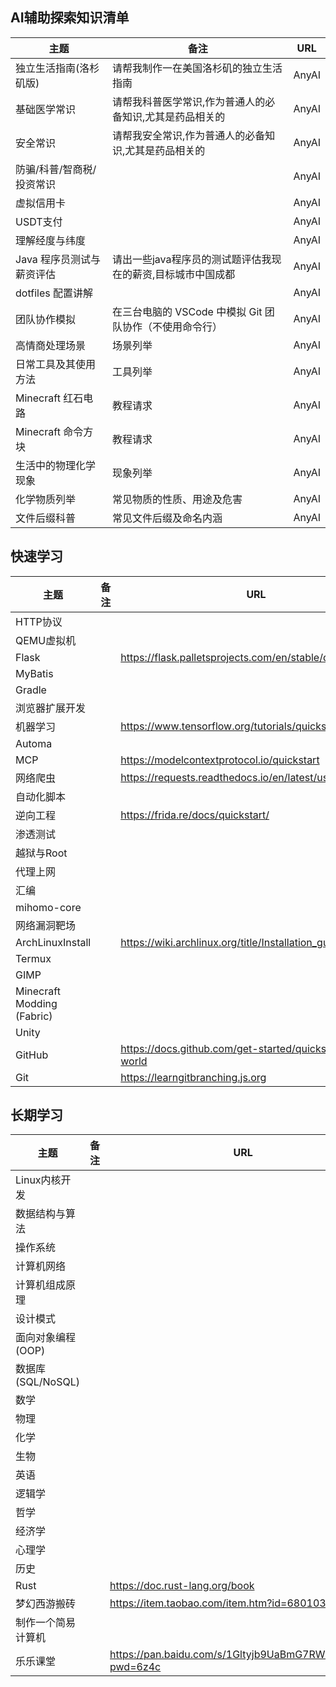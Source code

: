 ## AI辅助探索知识清单

| 主题              | 备注                                 | URL   |
| --------------- | ---------------------------------- | ----- |
| 独立生活指南(洛杉矶版)    | 请帮我制作一在美国洛杉矶的独立生活指南                | AnyAI |
| 基础医学常识          | 请帮我科普医学常识,作为普通人的必备知识,尤其是药品相关的      | AnyAI |
| 安全常识            | 请帮我安全常识,作为普通人的必备知识,尤其是药品相关的        | AnyAI |
| 防骗/科普/智商税/投资常识  |                                    | AnyAI |
| 虚拟信用卡           |                                    | AnyAI |
| USDT支付          |                                    | AnyAI |
| 理解经度与纬度         |                                    | AnyAI |
| Java 程序员测试与薪资评估 | 请出一些java程序员的测试题评估我现在的薪资,目标城市中国成都   | AnyAI |
| dotfiles 配置讲解   |                                    | AnyAI |
| 团队协作模拟          | 在三台电脑的 VSCode 中模拟 Git 团队协作（不使用命令行） | AnyAI |
| 高情商处理场景         | 场景列举                               | AnyAI |
| 日常工具及其使用方法      | 工具列举                               | AnyAI |
| Minecraft 红石电路  | 教程请求                               | AnyAI |
| Minecraft 命令方块  | 教程请求                               | AnyAI |
| 生活中的物理化学现象      | 现象列举                               | AnyAI |
| 化学物质列举          | 常见物质的性质、用途及危害                      | AnyAI |
| 文件后缀科普          | 常见文件后缀及命名内涵                        | AnyAI |
## 快速学习

| 主题                         | 备注  | URL                                                        |
| -------------------------- | --- | ---------------------------------------------------------- |
| HTTP协议                     |     |                                                            |
| QEMU虚拟机                    |     |                                                            |
| Flask                      |     | https://flask.palletsprojects.com/en/stable/quickstart/    |
| MyBatis                    |     |                                                            |
| Gradle                     |     |                                                            |
| 浏览器扩展开发                    |     |                                                            |
| 机器学习                       |     | https://www.tensorflow.org/tutorials/quickstart/beginner   |
| Automa                     |     |                                                            |
| MCP                        |     | https://modelcontextprotocol.io/quickstart                 |
| 网络爬虫                       |     | https://requests.readthedocs.io/en/latest/user/quickstart/ |
| 自动化脚本                      |     |                                                            |
| 逆向工程                       |     | https://frida.re/docs/quickstart/                          |
| 渗透测试                       |     |                                                            |
| 越狱与Root                    |     |                                                            |
| 代理上网                       |     |                                                            |
| 汇编                         |     |                                                            |
| mihomo-core                |     |                                                            |
| 网络漏洞靶场                     |     |                                                            |
| ArchLinuxInstall           |     | https://wiki.archlinux.org/title/Installation_guide        |
| Termux                     |     |                                                            |
| GIMP                       |     |                                                            |
| Minecraft Modding (Fabric) |     |                                                            |
| Unity                      |     |                                                            |
| GitHub                     |     | https://docs.github.com/get-started/quickstart/hello-world |
| Git                        |     | https://learngitbranching.js.org                           |
## 长期学习

| 主题              | 备注  | URL                                                      |
| --------------- | --- | -------------------------------------------------------- |
| Linux内核开发       |     |                                                          |
| 数据结构与算法         |     |                                                          |
| 操作系统            |     |                                                          |
| 计算机网络           |     |                                                          |
| 计算机组成原理         |     |                                                          |
| 设计模式            |     |                                                          |
| 面向对象编程 (OOP)    |     |                                                          |
| 数据库 (SQL/NoSQL) |     |                                                          |
| 数学              |     |                                                          |
| 物理              |     |                                                          |
| 化学              |     |                                                          |
| 生物              |     |                                                          |
| 英语              |     |                                                          |
| 逻辑学             |     |                                                          |
| 哲学              |     |                                                          |
| 经济学             |     |                                                          |
| 心理学             |     |                                                          |
| 历史              |     |                                                          |
| Rust            |     | https://doc.rust-lang.org/book                           |
| 梦幻西游搬砖          |     | https://item.taobao.com/item.htm?id=680103533549         |
| 制作一个简易计算机       |     |                                                          |
| 乐乐课堂            |     | https://pan.baidu.com/s/1Gltyjb9UaBmG7RWEhHupRw?pwd=6z4c |